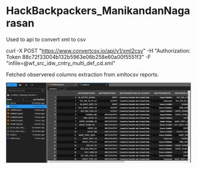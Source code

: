 # HackBackpackers_ManikandanNagarasan

Used to api to convert xml to csv

curl -X POST "https://www.convertcsv.io/api/v1/xml2csv" -H "Authorization: Token 88c72f33004b132b5963e06b258e60a00f5551f3" -F "infile=@wf_src_idw_cntry_multi_def_cd.xml"

Fetched observered columns extraction from xmltocsv reports.

![Alt text](https://github.com/manikandan991/HackBackpackers_ManikandanNagarasan/blob/main/Problem%20statement3%20XML%20report%20conversion/Capture.JPG "result")
